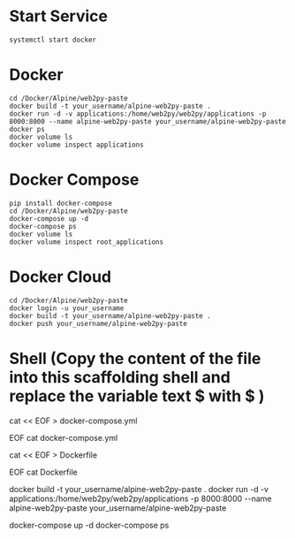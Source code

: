 # Start Service
	systemctl start docker

# Docker
	cd /Docker/Alpine/web2py-paste
	docker build -t your_username/alpine-web2py-paste .
	docker run -d -v applications:/home/web2py/web2py/applications -p 8000:8000 --name alpine-web2py-paste your_username/alpine-web2py-paste
	docker ps 
	docker volume ls
	docker volume inspect applications

# Docker Compose
	pip install docker-compose
	cd /Docker/Alpine/web2py-paste
	docker-compose up -d
	docker-compose ps
	docker volume ls
	docker volume inspect root_applications

# Docker Cloud
	cd /Docker/Alpine/web2py-paste
	docker login -u your_username
	docker build -t your_username/alpine-web2py-paste .
	docker push your_username/alpine-web2py-paste

# Shell (Copy the content of the file into this scaffolding shell and replace the variable text $ with \$ )
cat << EOF > docker-compose.yml

EOF
cat docker-compose.yml

cat << EOF > Dockerfile

EOF
cat Dockerfile

docker build -t your_username/alpine-web2py-paste .
docker run -d -v applications:/home/web2py/web2py/applications -p 8000:8000 --name alpine-web2py-paste your_username/alpine-web2py-paste

docker-compose up -d
docker-compose ps
